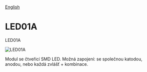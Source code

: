 
[English](./README.md)
<!--- module --->
# LED01A
<!--- Emodule --->

<!--- subtitle --->LED01A<!--- Esubtitle --->

![LED01A](/home/roman/repos/Modules/human_interface/LED01A/doc/img/LED01A_big.jpg)

<!--- description --->Modul se čtveřicí SMD LED. Možná zapojení: se společnou katodou, anodou, nebo každá zvlášť + kombinace. <!--- Edescription --->
            